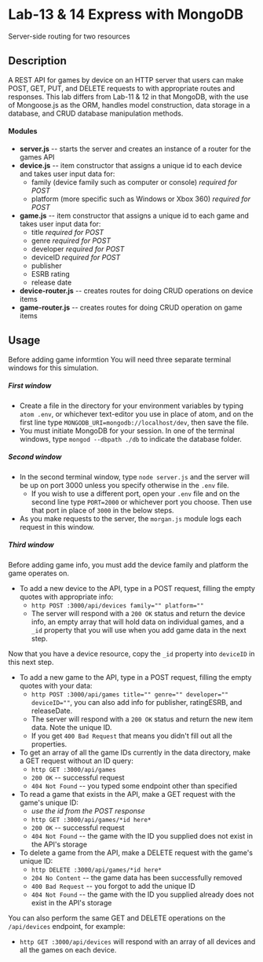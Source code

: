 Lab-13 & 14 Express with MongoDB
===
Server-side routing for two resources

## Description
A REST API for games by device on an HTTP server that users can make POST, GET, PUT, and DELETE requests to with appropriate routes and responses. This lab differs from Lab-11 & 12 in that MongoDB, with the use of Mongoose.js as the ORM, handles model construction, data storage in a database, and CRUD database manipulation methods.
#### Modules
- **server.js** -- starts the server and creates an instance of a router for the games API
- **device.js** -- item constructor that assigns a unique id to each device and takes user input data for:
  - family (device family such as computer or console) *required for POST*
  - platform (more specific such as Windows or Xbox 360) *required for POST*
- **game.js** -- item constructor that assigns a unique id to each game and takes user input data for:
  - title *required for POST*
  - genre *required for POST*
  - developer *required for POST*
  - deviceID *required for POST*
  - publisher
  - ESRB rating
  - release date
- **device-router.js** -- creates routes for doing CRUD operations on device items
- **game-router.js** -- creates routes for doing CRUD operation on game items

## Usage
Before adding game informtion
You will need three separate terminal windows for this simulation.

##### First window
- Create a file in the directory for your environment variables by typing `atom .env`, or whichever text-editor you use in place of atom, and on the first line type `MONGODB_URI=mongodb://localhost/dev`, then save the file.
- You must initiate MongoDB for your session. In one of the terminal windows, type `mongod --dbpath ./db` to indicate the database folder.

##### Second window
- In the second terminal window, type `node server.js` and the server will be up on port 3000 unless you specify otherwise in the `.env` file.
  - If you wish to use a different port, open your `.env` file and on the second line type `PORT=2000` or whichever port you choose. Then use that port in place of `3000` in the below steps.
- As you make requests to the server, the `morgan.js` module logs each request in this window.

##### Third window
Before adding game info, you must add the device family and platform the game operates on.
- To add a new device to the API, type in a POST request, filling the empty quotes with appropriate info:
  - `http POST :3000/api/devices family="" platform=""`
  - The server will respond with a `200 OK` status and return the device info, an empty array that will hold data on individual games, and a `_id` property that you will use when you add game data in the next step.

Now that you have a device resource, copy the `_id` property into `deviceID` in this next step.
- To add a new game to the API, type in a POST request, filling the empty quotes with your data:
  - `http POST :3000/api/games title="" genre="" developer="" deviceID=""`, you can also add info for publisher, ratingESRB, and releaseDate.
  - The server will respond with a `200 OK` status and return the new item data. Note the unique ID.
  - If you get `400 Bad Request` that means you didn't fill out all the properties.
- To get an array of all the game IDs currently in the data directory, make a GET request without an ID query:
  - `http GET :3000/api/games`
  - `200 OK` -- successful request
  - `404 Not Found` -- you typed some endpoint other than specified
- To read a game that exists in the API, make a GET request with the game's unique ID:
  - *use the id from the POST response*
  - `http GET :3000/api/games/*id here*`
  - `200 OK` -- successful request
  - `404 Not Found` -- the game with the ID you supplied does not exist in the API's storage
- To delete a game from the API, make a DELETE request with the game's unique ID:
  - `http DELETE :3000/api/games/*id here*`
  - `204 No Content` -- the game data has been successfully removed
  - `400 Bad Request` -- you forgot to add the unique ID
  - `404 Not Found` -- the game with the ID you supplied already does not exist in the API's storage

You can also perform the same GET and DELETE operations on the `/api/devices` endpoint, for example:
- `http GET :3000/api/devices` will respond with an array of all devices and all the games on each device.
